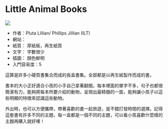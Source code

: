 # Little Animal Books
![](https://images-na.ssl-images-amazon.com/images/I/41ZzGKkoKOL._SX184_BO1,204,203,200_.jpg)

+ 作者：Pluta Lillian/ Phillips Jillian (ILT)
+ 網站： 
+ 紙質： 厚紙板，再生紙質
+ 文字： 字數很少
+ 插圖： 顏色鮮明
+ 入門容易度：5

這算是許多小硬頁書集合而成的長盒書集。全部都是以再生紙製作而成的書。

書本的大小正好適合小孩的小手自己拿著翻閱。每本裡面的單字不多，句子也都很簡潔有力，能夠將每本所要介紹的動物，呈現出最精髓的一面，能夠讓小孩子以這些明顯的特徵來認識這些動物。

外出時，也可以方便攜帶，帶著喜歡的書一起旅遊，是不錯打發時間的選擇。記得這套書有許多不同的主題，每一盒都是一個不同的主題，可以看小孩喜歡什麼樣的主題再購入就好噢！
